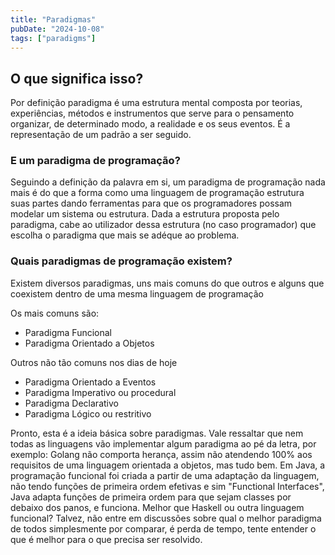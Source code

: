 ```yaml
---
title: "Paradigmas"
pubDate: "2024-10-08"
tags: ["paradigms"]
---
```


## O que significa isso?

Por definição paradigma é uma estrutura mental composta por teorias, experiências, métodos e instrumentos que serve para o pensamento organizar, de determinado modo, a realidade e os seus eventos. É a representação de um padrão a ser seguido.

### E um paradigma de programação?

Seguindo a definição da palavra em si, um paradigma de programação nada mais é do que a forma como uma linguagem de programação estrutura suas partes dando ferramentas para que os programadores possam modelar um sistema ou estrutura.
Dada a estrutura proposta pelo paradigma, cabe ao utilizador dessa estrutura (no caso programador) que escolha o paradigma que mais se adéque ao problema.

### Quais paradigmas de programação existem?

Existem diversos paradigmas, uns mais comuns do que outros e alguns que coexistem dentro de uma mesma linguagem de programação

Os mais comuns são:

- Paradigma Funcional
- Paradigma Orientado a Objetos

Outros não tão comuns nos dias de hoje

- Paradigma Orientado a Eventos
- Paradigma Imperativo ou procedural
- Paradigma Declarativo
- Paradigma Lógico ou restritivo

Pronto, esta é a ideia básica sobre paradigmas. Vale ressaltar que nem todas as linguagens vão implementar algum paradigma ao pé da letra, por exemplo: Golang não comporta herança, assim não atendendo 100% aos requisitos de uma linguagem orientada a objetos, mas tudo bem.
Em Java, a programação funcional foi criada a partir de uma adaptação da linguagem, não tendo funções de primeira ordem efetivas e sim "Functional Interfaces", Java adapta funções de primeira ordem para que sejam classes por debaixo dos panos, e funciona. Melhor que Haskell ou outra linguagem funcional? Talvez, não entre em discussões sobre qual o melhor paradigma de todos simplesmente por comparar, é perda de tempo, tente entender o que é melhor para o que precisa ser resolvido.
